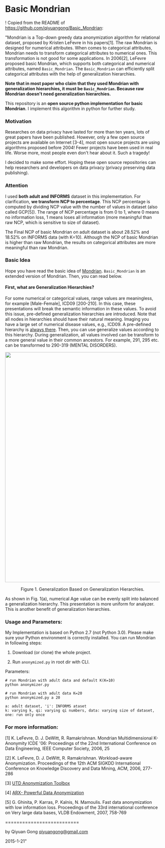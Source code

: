 Basic Mondrian
===========================
! Copied from the README of https://github.com/qiyuangong/Basic_Mondrian:

"Mondrian is a Top-down greedy data anonymization algorithm for relational dataset, proposed by Kristen LeFevre in his papers[1]. The raw Mondrian is designed for numerical attributes. When comes to categorical attributes, Mondrian needs to transform categorical attributes to numerical ones. This transformation is not good for some applications. In 2006[2], LeFevre proposed basic Mondrian, which supports both categorical and numerical attributes, named `Basic_Mondrian`. The `Basic_Mondrian` can efficiently split categorical attributes with the help of generalization hierarchies.

**Note that in most paper who claim that they used Mondrian with generalization hierarchies, it must be `Basic_Mondrian`. Because raw Mondrian doesn't need generalization hierarchies.** 

This repository is an **open source python implementation for basic Mondrian**. I implement this algorithm in python for further study.

### Motivation 
Researches on data privacy have lasted for more than ten years, lots of great papers have been published. However, only a few open source projects are available on Internet [3-4], most open source projects are using algorithms proposed before 2004! Fewer projects have been used in real life. Worse more, most people even don't hear about it. Such a tragedy! 

I decided to make some effort. Hoping these open source repositories can help researchers and developers on data privacy (privacy preserving data publishing).

### Attention
I used **both adult and INFORMS** dataset in this implementation. For clarification, **we transform NCP to percentage**. This NCP percentage is computed by dividing NCP value with the number of values in dataset (also called GCP[5]). The range of NCP percentage is from 0 to 1, where 0 means no information loss, 1 means loses all information (more meaningful than raw NCP, which is sensitive to size of dataset). 

The Final NCP of basic Mondrian on adult dataset is about 28.52% and 18.52% on INFORMS data (with K=10). Although the NCP of basic Mondrian is higher than raw Mondrian, the results on categorical attributes are more meaningful than raw Mondrian.

### Basic Idea

Hope you have read the basic idea of [Mondrian](https://github.com/qiyuangong/Mondrian). `Basic_Mondrian` is an extended version of Mondrian. Then, you can read below.

#### First, what are Generalization Hierarchies?

For some numerical or categorical values, range values are meaningless, for example [Male-Female], ICD09 [200-210]. In this case, these presentations will break the semantic information in these values. To avoid this issue, pre-defined generalization hierarchies are introduced. Note that all nodes in hierarchies should have their natural meaning. Imaging you have a large set of numerical disease values, e.g., ICD09. A pre-defined hierarchy is [always there](http://icd9.chrisendres.com/index.php?action=contents). Then, you can use generalize values according to this hierarchy. During generalization, all values involved can be transform to a more general value in their common ancestors. For example, 291, 295 etc. can be transformed to 290-319 (MENTAL DISORDERS).

<p align="center">
<img src=https://cloud.githubusercontent.com/assets/3848789/26336347/807be240-3fa4-11e7-87a7-d28a05d914a2.png width=750>
</p>
<p align="center">
Figure 1. Generalization Based on Generalization Hierarchies.
</p>

As shown in Fig. 1(a), numerical Age value can be evenly split into balanced a generalization hierarchy. This presentation is more uniform for analyzer. This is another benefit of generalization hierarchies.

### Usage and Parameters:
My Implementation is based on Python 2.7 (not Python 3.0). Please make sure your Python environment is correctly installed. You can run Mondrian in following steps: 

1) Download (or clone) the whole project. 

2) Run `anonymized.py` in root dir with CLI.

Parameters:

	# run Mondrian with adult data and default K(K=10)
	python anonymizer.py 
	
	# run Mondrian with adult data K=20
	python anonymized.py a 20

	a: adult dataset, 'i': INFORMS ataset
	k: varying k, qi: varying qi numbers, data: varying size of dataset, one: run only once


### For more information:
[1] K. LeFevre, D. J. DeWitt, R. Ramakrishnan. Mondrian Multidimensional K-Anonymity ICDE '06: Proceedings of the 22nd International Conference on Data Engineering, IEEE Computer Society, 2006, 25

[2] K. LeFevre, D. J. DeWitt, R. Ramakrishnan. Workload-aware Anonymization. Proceedings of the 12th ACM SIGKDD International Conference on Knowledge Discovery and Data Mining, ACM, 2006, 277-286

[3] [UTD Anonymization Toolbox](http://cs.utdallas.edu/dspl/cgi-bin/toolbox/index.php?go=home)

[4] [ARX- Powerful Data Anonymization](https://github.com/arx-deidentifier/arx)

[5] G. Ghinita, P. Karras, P. Kalnis, N. Mamoulis. Fast data anonymization with low information loss. Proceedings of the 33rd international conference on Very large data bases, VLDB Endowment, 2007, 758-769

==========================

by Qiyuan Gong
qiyuangong@gmail.com

2015-1-21"

